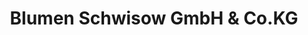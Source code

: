---
title: "Blumen Schwisow GmbH & Co.KG"
url: /neustrelitz/blumen-schwisow-gmbh-und-co-kg/
shop: Garten-Center
---